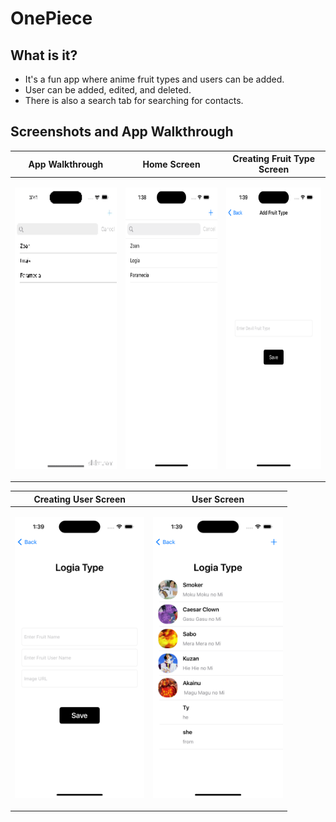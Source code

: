 # OnePiece

## What is it?
- It's a fun app where anime fruit types and users can be added.
- User can be added, edited, and deleted.
- There is also a search tab for searching for contacts.

## Screenshots and App Walkthrough

| App Walkthrough | Home Screen | Creating Fruit Type Screen |
| --- | --- | --- |
| <p align="center"><img src="Screenshots and App Walkthrough/OnePiece.gif" height="450"/></p> | <p align="center"><img src="Screenshots and App Walkthrough/fruitTypePage.png" height="450"/></p> | <p align="center"><img src="Screenshots and App Walkthrough/AddFruitType.png" height="450"/></p> |

| Creating User Screen | User Screen |
| --- | --- |
| <p align="center"><img src="Screenshots and App Walkthrough/AddUserPage.png" height="450"/></p> | <p align="center"><img src="Screenshots and App Walkthrough/UserPage.png" height="450"/></p> |


